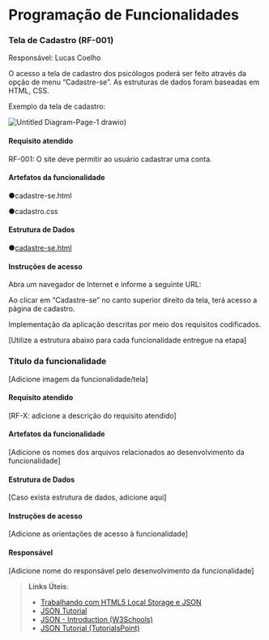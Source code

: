 # Programação de Funcionalidades

### Tela de Cadastro (RF-001)

Responsável: Lucas Coelho

O acesso a tela de cadastro dos psicólogos poderá ser feito através da opção de menu “Cadastre-se”. As estruturas de dados foram baseadas em HTML, CSS.

Exemplo da tela de cadastro: 


![Untitled Diagram-Page-1 drawio](https://github.com/ICEI-PUC-Minas-PMV-ADS/pmv-ads-2024-1-e1-proj-web-t5-pmv-ads-2024-1-e1-projpontedigital/blob/main/documentos/imagens/tela%20de%20%20cadastro%20psic%C3%B3logo.png))



#### Requisito atendido

RF-001: O site deve permitir ao usuário cadastrar uma conta.


#### Artefatos da funcionalidade

●cadastre-se.html

●cadastro.css

#### Estrutura de Dados

●[cadastre-se.html](https://github.com/ICEI-PUC-Minas-PMV-ADS/pmv-ads-2024-1-e1-proj-web-t5-pmv-ads-2024-1-e1-projpontedigital/blob/main/codigo-fonte/cadastro%20psic%C3%B3logo/cadastro.html)

#### Instruções de acesso

Abra um navegador de Internet e informe a seguinte URL:

Ao clicar em “Cadastre-se” no canto superior direito da tela, terá acesso a página de cadastro.








Implementação da aplicação descritas por meio dos requisitos codificados. 

[Utilize a estrutura abaixo para cada funcionalidade entregue na etapa]

### Título da funcionalidade

[Adicione imagem da funcionalidade/tela]


#### Requisito atendido

[RF-X: adicione a descrição do requisito atendido]


#### Artefatos da funcionalidade

[Adicione os nomes dos arquivos relacionados ao desenvolvimento da funcionalidade]


#### Estrutura de Dados

[Caso exista estrutura de dados, adicione aqui]


#### Instruções de acesso

[Adicione as orientações de acesso à funcionalidade]


#### Responsável

[Adicione nome do responsável pelo desenvolvimento da funcionalidade]




> **Links Úteis**:
> - [Trabalhando com HTML5 Local Storage e JSON](https://www.devmedia.com.br/trabalhando-com-html5-local-storage-e-json/29045)
> - [JSON Tutorial](https://www.w3resource.com/JSON)
> - [JSON - Introduction (W3Schools)](https://www.w3schools.com/js/js_json_intro.asp)
> - [JSON Tutorial (TutorialsPoint)](https://www.tutorialspoint.com/json/index.htm)

